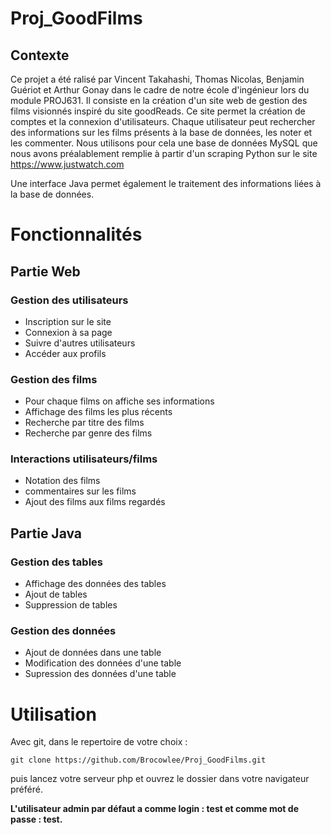 # Proj_GoodFilms

## Contexte
Ce projet a été ralisé par Vincent Takahashi, Thomas Nicolas, Benjamin Guériot et Arthur Gonay dans le cadre de notre école d'ingénieur lors du module PROJ631. Il consiste en la création d'un site web de gestion des films visionnés inspiré du site goodReads. Ce site permet la création de comptes et la connexion d'utilisateurs. Chaque utilisateur peut rechercher des informations sur les films présents à la base de données, les noter et les commenter.
Nous utilisons pour cela une base de données MySQL que nous avons préalablement remplie à partir d'un scraping Python sur le site https://www.justwatch.com

Une interface Java permet également le traitement des informations liées à la base de données.

# Fonctionnalités

## Partie Web

### Gestion des utilisateurs
  - Inscription sur le site
  - Connexion à sa page
  - Suivre d'autres utilisateurs
  - Accéder aux profils

### Gestion des films
  - Pour chaque films on affiche ses informations
  - Affichage des films les plus récents
  - Recherche par titre des films
  - Recherche par genre des films

### Interactions utilisateurs/films
  - Notation des films 
  - commentaires sur les films
  - Ajout des films aux films regardés

## Partie Java

### Gestion des tables
  - Affichage des données des tables
  - Ajout de tables
  - Suppression de tables

### Gestion des données
  - Ajout de données dans une table
  - Modification des données d'une table
  - Supression des données d'une table


# Utilisation

Avec git, dans le repertoire de votre choix :

```
git clone https://github.com/Brocowlee/Proj_GoodFilms.git
```

puis lancez votre serveur php et ouvrez le dossier dans votre navigateur préféré.

**L'utilisateur admin par défaut a comme login : test et comme mot de passe : test.**
